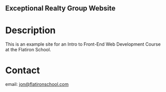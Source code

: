 Exceptional Realty Group Website
---

# Description

This is an example site for an Intro to Front-End Web Development Course at the Flatiron School.

# Contact

email: jon@flatironschool.com
